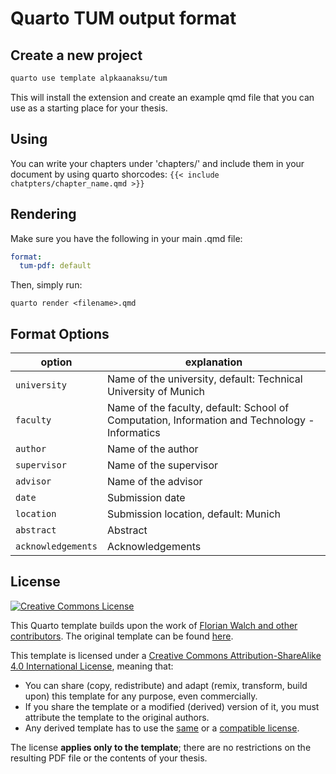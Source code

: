 # Quarto TUM output format

## Create a new project

```bash
quarto use template alpkaanaksu/tum
```

This will install the extension and create an example qmd file that you can use as a starting place for your thesis.

## Using

You can write your chapters under 'chapters/' and include them in your document by using quarto shorcodes: `{{< include chatpters/chapter_name.qmd >}}`

## Rendering

Make sure you have the following in your main .qmd file:

```yaml
format:
  tum-pdf: default
```

Then, simply run:
```{bash}
quarto render <filename>.qmd
```

## Format Options

| option | explanation |
| --- | --- |
| `university` | Name of the university, default: Technical University of Munich |
| `faculty` | Name of the faculty, default: School of Computation, Information and Technology - Informatics |
| `author` | Name of the author |
| `supervisor` | Name of the supervisor |
| `advisor` | Name of the advisor |
| `date` | Submission date |
| `location` | Submission location, default: Munich |
| `abstract` | Abstract |
| `acknowledgements` | Acknowledgements |


## License

[![Creative Commons License][license-image]][license]

This Quarto template builds upon the work of [Florian Walch and other contributors][template-authors]. The original template can be found [here][template-url].

This template is licensed under a [Creative Commons Attribution-ShareAlike 4.0 International License][license], meaning that:

* You can share (copy, redistribute) and adapt (remix, transform, build upon) this template for any purpose, even commercially.
* If you share the template or a modified (derived) version of it, you must attribute the template to the original authors.
* Any derived template has to use the [same][license] or a [compatible license][license-compatible].


 The license **applies only to the template**; there are no restrictions on the resulting PDF file or the contents of your thesis.


[license-compatible]: https://creativecommons.org/compatiblelicenses
[license-image]: https://i.creativecommons.org/l/by-sa/4.0/88x31.png
[license]: https://creativecommons.org/licenses/by-sa/4.0/

[template-authors]: https://github.com/TUM-Dev/tum-thesis-latex/graphs/contributors
[template-download]: https://github.com/TUM-Dev/tum-thesis-latex/archive/master.zip
[template-url]: https://github.com/TUM-Dev/tum-thesis-latex
